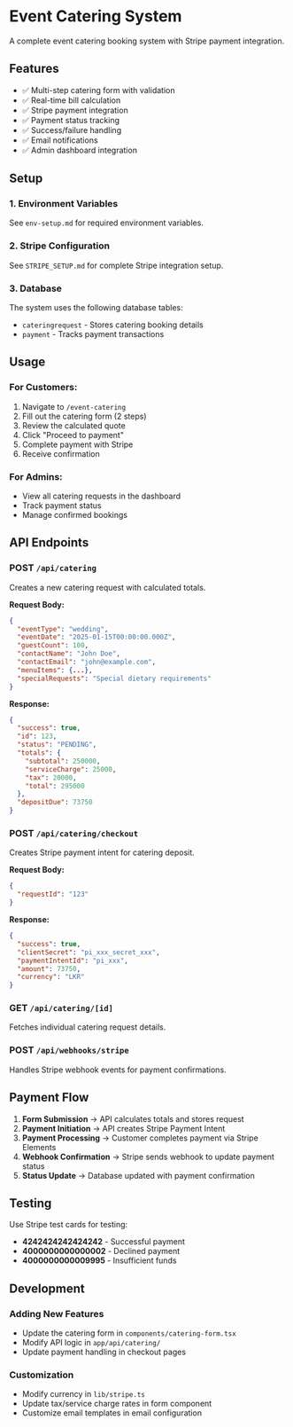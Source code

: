# Event Catering System

A complete event catering booking system with Stripe payment integration.

## Features

- ✅ Multi-step catering form with validation
- ✅ Real-time bill calculation
- ✅ Stripe payment integration
- ✅ Payment status tracking
- ✅ Success/failure handling
- ✅ Email notifications
- ✅ Admin dashboard integration

## Setup

### 1. Environment Variables
See `env-setup.md` for required environment variables.

### 2. Stripe Configuration
See `STRIPE_SETUP.md` for complete Stripe integration setup.

### 3. Database
The system uses the following database tables:
- `cateringrequest` - Stores catering booking details
- `payment` - Tracks payment transactions

## Usage

### For Customers:
1. Navigate to `/event-catering`
2. Fill out the catering form (2 steps)
3. Review the calculated quote
4. Click "Proceed to payment"
5. Complete payment with Stripe
6. Receive confirmation

### For Admins:
- View all catering requests in the dashboard
- Track payment status
- Manage confirmed bookings

## API Endpoints

### POST `/api/catering`
Creates a new catering request with calculated totals.

**Request Body:**
```json
{
  "eventType": "wedding",
  "eventDate": "2025-01-15T00:00:00.000Z",
  "guestCount": 100,
  "contactName": "John Doe",
  "contactEmail": "john@example.com",
  "menuItems": {...},
  "specialRequests": "Special dietary requirements"
}
```

**Response:**
```json
{
  "success": true,
  "id": 123,
  "status": "PENDING",
  "totals": {
    "subtotal": 250000,
    "serviceCharge": 25000,
    "tax": 20000,
    "total": 295000
  },
  "depositDue": 73750
}
```

### POST `/api/catering/checkout`
Creates Stripe payment intent for catering deposit.

**Request Body:**
```json
{
  "requestId": "123"
}
```

**Response:**
```json
{
  "success": true,
  "clientSecret": "pi_xxx_secret_xxx",
  "paymentIntentId": "pi_xxx",
  "amount": 73750,
  "currency": "LKR"
}
```

### GET `/api/catering/[id]`
Fetches individual catering request details.

### POST `/api/webhooks/stripe`
Handles Stripe webhook events for payment confirmations.

## Payment Flow

1. **Form Submission** → API calculates totals and stores request
2. **Payment Initiation** → API creates Stripe Payment Intent
3. **Payment Processing** → Customer completes payment via Stripe Elements
4. **Webhook Confirmation** → Stripe sends webhook to update payment status
5. **Status Update** → Database updated with payment confirmation

## Testing

Use Stripe test cards for testing:
- **4242424242424242** - Successful payment
- **4000000000000002** - Declined payment
- **4000000000009995** - Insufficient funds

## Development

### Adding New Features
- Update the catering form in `components/catering-form.tsx`
- Modify API logic in `app/api/catering/`
- Update payment handling in checkout pages

### Customization
- Modify currency in `lib/stripe.ts`
- Update tax/service charge rates in form component
- Customize email templates in email configuration
